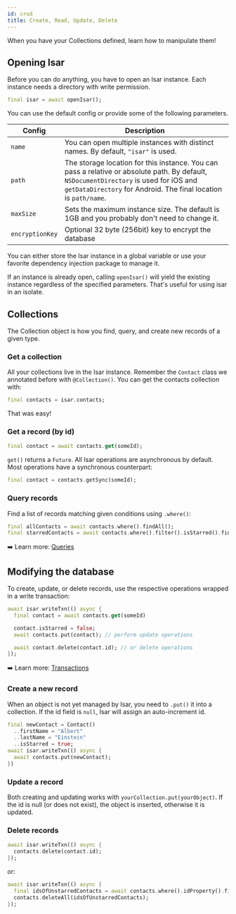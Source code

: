 ```yaml
---
id: crud
title: Create, Read, Update, Delete
---
```


When you have your Collections defined, learn how to manipulate them!

## Opening Isar

Before you can do anything, you have to open an Isar instance. Each instance needs a directory with write permission.

```dart
final isar = await openIsar();
```

You can use the default config or provide some of the following parameters.

| Config          | Description                                                                                                                                                                                                |
| --------------- | ---------------------------------------------------------------------------------------------------------------------------------------------------------------------------------------------------------- |
| `name`          | You can open multiple instances with distinct names. By default, `"isar"` is used.                                                                                                                         |
| `path`          | The storage location for this instance. You can pass a relative or absolute path. By default, `NSDocumentDirectory` is used for iOS and `getDataDirectory` for Android. The final location is `path/name`. |
| `maxSize`       | Sets the maximum instance size. The default is 1GB and you probably don't need to change it.                                                                                                               |
| `encryptionKey` | Optional 32 byte (256bit) key to encrypt the database                                                                                                                                                      |

You can either store the Isar instance in a global variable or use your favorite dependency injection package to manage it.

If an instance is already open, calling `openIsar()` will yield the existing instance regardless of the specified parameters. That's useful for using isar in an isolate.

## Collections

The Collection object is how you find, query, and create new records of a given type.

### Get a collection

All your collections live in the Isar instance. Remember the `Contact` class we annotated before with `@Collection()`. You can get the contacts collection with:

```dart
final contacts = isar.contacts;
```

That was easy!

### Get a record (by id)

```dart
final contact = await contacts.get(someId);
```

`get()` returns a `Future`. All Isar operations are asynchronous by default. Most operations have a synchronous counterpart:

```dart
final contact = contacts.getSync(someId);
```

### Query records

Find a list of records matching given conditions using `.where()`:

```dart
final allContacts = await contacts.where().findAll();
final starredContacts = await contacts.where().filter().isStarred().findAll();
```

➡️ Learn more: [Queries](queries)

## Modifying the database

To create, update, or delete records, use the respective operations wrapped in a write transaction:

```dart
await isar.writeTxn(() async {
  final contact = await contacts.get(someId)

  contact.isStarred = false;
  await contacts.put(contact); // perform update operations

  await contact.delete(contact.id); // or delete operations
});
```

➡️ Learn more: [Transactions](transactions)

### Create a new record

When an object is not yet managed by Isar, you need to `.put()` it into a collection. If the id field is `null`, Isar will assign an auto-increment id.

```dart
final newContact = Contact()
  ..firstName = "Albert"
  ..lastName = "Einstein"
  ..isStarred = true;
await isar.writeTxn(() async {
  await contacts.put(newContact);
})
```

### Update a record

Both creating and updating works with `yourCollection.put(yourObject)`. If the id is null (or does not exist), the object is inserted, otherwise it is updated.

### Delete records

```dart
await isar.writeTxn(() async {
  contacts.delete(contact.id);
});
```

or:

```dart
await isar.writeTxn(() async {
  final idsOfUnstarredContacts = await contacts.where().idProperty().filter().isNotStarred().findAll();
  contacts.deleteAll(idsOfUnstarredContacts);
});
```
